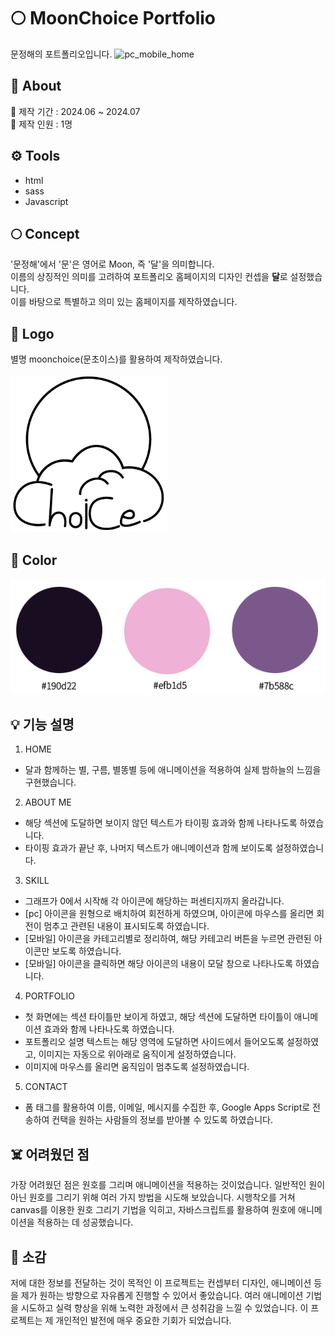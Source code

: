 # 🌕 MoonChoice Portfolio
문정해의 포트폴리오입니다.
<img width="1190" alt="pc_mobile_home" src="https://github.com/user-attachments/assets/9f9115a5-51b6-4070-9b57-8d77477cd79c">

## 📢 About
📆 제작 기간 : 2024.06 ~ 2024.07 <br>
👤 제작 인원 : 1명

## ⚙️ Tools
- html
- sass
- Javascript

## 🌕 Concept
'문정해'에서 '문'은 영어로 Moon, 즉 '달'을 의미합니다. <br>
이름의 상징적인 의미를 고려하여 포트폴리오 홈페이지의 디자인 컨셉을 **달**로 설정했습니다. <br>
이를 바탕으로 특별하고 의미 있는 홈페이지를 제작하였습니다.

## 🌙 Logo
별명 moonchoice(문초이스)를 활용하여 제작하였습니다.<br>
<br>
<img src="./images/git_logo.png" alt="git logo" width="250px" height="250px" marginTop="100px">

## 🎨 Color
![color](images/git/color.png)

## 💡 기능 설명
1. HOME
- 달과 함께하는 별, 구름, 별똥별 등에 애니메이션을 적용하여 실제 밤하늘의 느낌을 구현했습니다.
  
2. ABOUT ME
- 해당 섹션에 도달하면 보이지 않던 텍스트가 타이핑 효과와 함께 나타나도록 하였습니다.
- 타이핑 효과가 끝난 후, 나머지 텍스트가 애니메이션과 함께 보이도록 설정하였습니다.

3. SKILL
- 그래프가 0에서 시작해 각 아이콘에 해당하는 퍼센티지까지 올라갑니다.
- [pc] 아이콘을 원형으로 배치하여 회전하게 하였으며, 아이콘에 마우스를 올리면 회전이 멈추고 관련된 내용이 표시되도록 하였습니다.
- [모바일] 아이콘을 카테고리별로 정리하여, 해당 카테고리 버튼을 누르면 관련된 아이콘만 보도록 하였습니다.
- [모바일] 아이콘을 클릭하면 해당 아이콘의 내용이 모달 창으로 나타나도록 하였습니다.

4. PORTFOLIO
- 첫 화면에는 섹션 타이틀만 보이게 하였고, 해당 섹션에 도달하면 타이틀이 애니메이션 효과와 함께 나타나도록 하였습니다.
- 포트폴리오 설명 텍스트는 해당 영역에 도달하면 사이드에서 들어오도록 설정하였고, 이미지는 자동으로 위아래로 움직이게 설정하였습니다.
- 이미지에 마우스를 올리면 움직임이 멈추도록 설정하였습니다.

5. CONTACT
- 폼 태그를 활용하여 이름, 이메일, 메시지를 수집한 후, Google Apps Script로 전송하여 컨택을 원하는 사람들의 정보를 받아볼 수 있도록 하였습니다.
  
## ☠️ 어려웠던 점
가장 어려웠던 점은 원호를 그리며 애니메이션을 적용하는 것이었습니다. 일반적인 원이 아닌 원호를 그리기 위해 여러 가지 방법을 시도해 보았습니다. 시행착오를 거쳐 canvas를 이용한 원호 그리기 기법을 익히고, 자바스크립트를 활용하여 원호에 애니메이션을 적용하는 데 성공했습니다.

## 🌈 소감
저에 대한 정보를 전달하는 것이 목적인 이 프로젝트는 컨셉부터 디자인, 애니메이션 등을 제가 원하는 방향으로 자유롭게 진행할 수 있어서 좋았습니다. 여러 애니메이션 기법을 시도하고 실력 향상을 위해 노력한 과정에서 큰 성취감을 느낄 수 있었습니다. 이 프로젝트는 제 개인적인 발전에 매우 중요한 기회가 되었습니다.
